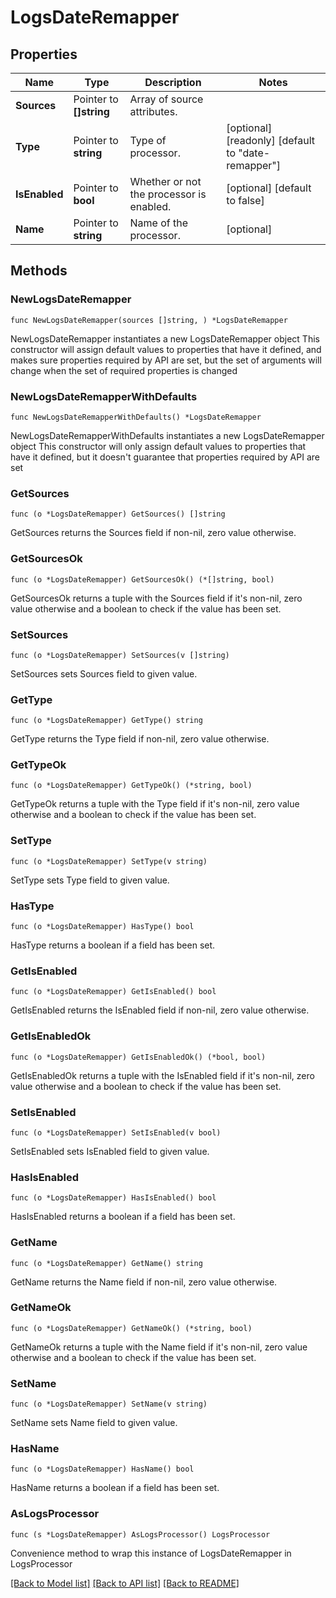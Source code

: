 # LogsDateRemapper

## Properties

Name | Type | Description | Notes
------------ | ------------- | ------------- | -------------
**Sources** | Pointer to **[]string** | Array of source attributes. | 
**Type** | Pointer to **string** | Type of processor. | [optional] [readonly] [default to "date-remapper"]
**IsEnabled** | Pointer to **bool** | Whether or not the processor is enabled. | [optional] [default to false]
**Name** | Pointer to **string** | Name of the processor. | [optional] 

## Methods

### NewLogsDateRemapper

`func NewLogsDateRemapper(sources []string, ) *LogsDateRemapper`

NewLogsDateRemapper instantiates a new LogsDateRemapper object
This constructor will assign default values to properties that have it defined,
and makes sure properties required by API are set, but the set of arguments
will change when the set of required properties is changed

### NewLogsDateRemapperWithDefaults

`func NewLogsDateRemapperWithDefaults() *LogsDateRemapper`

NewLogsDateRemapperWithDefaults instantiates a new LogsDateRemapper object
This constructor will only assign default values to properties that have it defined,
but it doesn't guarantee that properties required by API are set

### GetSources

`func (o *LogsDateRemapper) GetSources() []string`

GetSources returns the Sources field if non-nil, zero value otherwise.

### GetSourcesOk

`func (o *LogsDateRemapper) GetSourcesOk() (*[]string, bool)`

GetSourcesOk returns a tuple with the Sources field if it's non-nil, zero value otherwise
and a boolean to check if the value has been set.

### SetSources

`func (o *LogsDateRemapper) SetSources(v []string)`

SetSources sets Sources field to given value.


### GetType

`func (o *LogsDateRemapper) GetType() string`

GetType returns the Type field if non-nil, zero value otherwise.

### GetTypeOk

`func (o *LogsDateRemapper) GetTypeOk() (*string, bool)`

GetTypeOk returns a tuple with the Type field if it's non-nil, zero value otherwise
and a boolean to check if the value has been set.

### SetType

`func (o *LogsDateRemapper) SetType(v string)`

SetType sets Type field to given value.

### HasType

`func (o *LogsDateRemapper) HasType() bool`

HasType returns a boolean if a field has been set.

### GetIsEnabled

`func (o *LogsDateRemapper) GetIsEnabled() bool`

GetIsEnabled returns the IsEnabled field if non-nil, zero value otherwise.

### GetIsEnabledOk

`func (o *LogsDateRemapper) GetIsEnabledOk() (*bool, bool)`

GetIsEnabledOk returns a tuple with the IsEnabled field if it's non-nil, zero value otherwise
and a boolean to check if the value has been set.

### SetIsEnabled

`func (o *LogsDateRemapper) SetIsEnabled(v bool)`

SetIsEnabled sets IsEnabled field to given value.

### HasIsEnabled

`func (o *LogsDateRemapper) HasIsEnabled() bool`

HasIsEnabled returns a boolean if a field has been set.

### GetName

`func (o *LogsDateRemapper) GetName() string`

GetName returns the Name field if non-nil, zero value otherwise.

### GetNameOk

`func (o *LogsDateRemapper) GetNameOk() (*string, bool)`

GetNameOk returns a tuple with the Name field if it's non-nil, zero value otherwise
and a boolean to check if the value has been set.

### SetName

`func (o *LogsDateRemapper) SetName(v string)`

SetName sets Name field to given value.

### HasName

`func (o *LogsDateRemapper) HasName() bool`

HasName returns a boolean if a field has been set.


### AsLogsProcessor

`func (s *LogsDateRemapper) AsLogsProcessor() LogsProcessor`

Convenience method to wrap this instance of LogsDateRemapper in LogsProcessor

[[Back to Model list]](../README.md#documentation-for-models) [[Back to API list]](../README.md#documentation-for-api-endpoints) [[Back to README]](../README.md)



